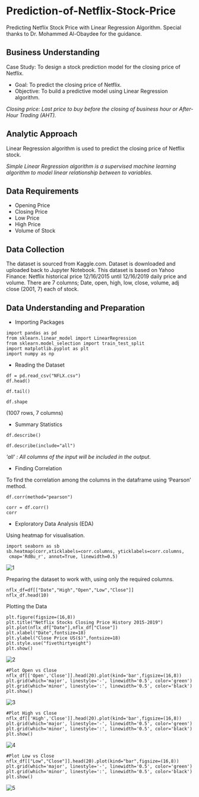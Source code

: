 # Prediction-of-Netflix-Stock-Price
Predicting Netflix Stock Price with Linear Regression Algorithm. Special thanks to Dr. Mohammed Al-Obaydee for the guidance.

## Business Understanding

Case Study: To design a stock prediction model for the closing price of Netflix.

* Goal: To predict the closing price of Netflix.
* Objective: To build a predictive model using Linear Regression algorithm.

*Closing price: Last price to buy before the closing of business hour or After-Hour Trading (AHT).*


## Analytic Approach

Linear Regression algorithm is used to predict the closing price of Netflix stock.

*Simple Linear Regression algorithm is a supervised machine learning algorithm to model linear relationship between to variables.*

## Data Requirements

* Opening Price
* Closing Price
* Low Price
* High Price
* Volume of Stock

## Data Collection

The dataset is sourced from Kaggle.com. Dataset is downloaded and uploaded back to Jupyter Notebook. This dataset is based on Yahoo Finance: Netflix historical price 12/16/2015 until 12/16/2019 daily price and volume. There are 7 columns; Date, open, high, low, close, volume, adj close (2001, 7) each of stock.

## Data Understanding and Preparation

* Importing Packages

```
import pandas as pd
from sklearn.linear_model import LinearRegression
from sklearn.model_selection import train_test_split
import matplotlib.pyplot as plt
import numpy as np
```

* Reading the Dataset

```
df = pd.read_csv("NFLX.csv")
df.head()
```

```
df.tail()
```

```
df.shape
```

(1007 rows, 7 columns)

* Summary Statistics

```
df.describe()
```

```
df.describe(include="all")
```
*'all' : All columns of the input will be included in the output.*

* Finding Correlation

To find the correlation among the columns in the dataframe using ‘Pearson’ method.

```
df.corr(method="pearson")
```

```
corr = df.corr()
corr
```

* Exploratory Data Analysis (EDA)

Using heatmap for visualisation.

```
import seaborn as sb
sb.heatmap(corr,xticklabels=corr.columns, yticklabels=corr.columns,
 cmap='RdBu_r', annot=True, linewidth=0.5)
 ```
 ![1](https://user-images.githubusercontent.com/93753467/149455943-b2d33f1f-29aa-4ebd-aa7f-568fdd2e7446.png)

 Preparing the dataset to work with, using only the required columns.
 
 ```
nflx_df=df[["Date","High","Open","Low","Close"]]
nflx_df.head(10)
```

Plotting the Data

```
plt.figure(figsize=(16,8))
plt.title("Netflix Stocks Closing Price History 2015-2019")
plt.plot(nflx_df["Date"],nflx_df["Close"])
plt.xlabel("Date",fontsize=18)
plt.ylabel("Close Price US($)",fontsize=18)
plt.style.use("fivethirtyeight")
plt.show()
```
![2](https://user-images.githubusercontent.com/93753467/149796035-5a898fb2-ab1f-4e1e-bcd2-99819ec6934e.png)

```
#Plot Open vs Close
nflx_df[['Open','Close']].head(20).plot(kind='bar',figsize=(16,8))
plt.grid(which='major', linestyle='-', linewidth='0.5', color='green')
plt.grid(which='minor', linestyle=':', linewidth='0.5', color='black')
plt.show()
```
![3](https://user-images.githubusercontent.com/93753467/149796363-3b871156-6b93-4c29-b00f-08d46fad5a73.png)

```
#Plot High vs Close
nflx_df[['High','Close']].head(20).plot(kind='bar',figsize=(16,8))
plt.grid(which='major', linestyle='-', linewidth='0.5', color='green')
plt.grid(which='minor', linestyle=':', linewidth='0.5', color='black')
plt.show()
```
![4](https://user-images.githubusercontent.com/93753467/149796410-9b6ba001-87e9-4c9c-9ebe-65656edf8c8a.png)

```
#Plot Low vs Close
nflx_df[["Low","Close"]].head(20).plot(kind="bar",figsize=(16,8))
plt.grid(which='major', linestyle='-', linewidth='0.5', color='green')
plt.grid(which='minor', linestyle=':', linewidth='0.5', color='black')
plt.show()
```
![5](https://user-images.githubusercontent.com/93753467/149796480-2fb237a6-ce86-49e1-afec-821375d30c39.png)


 

